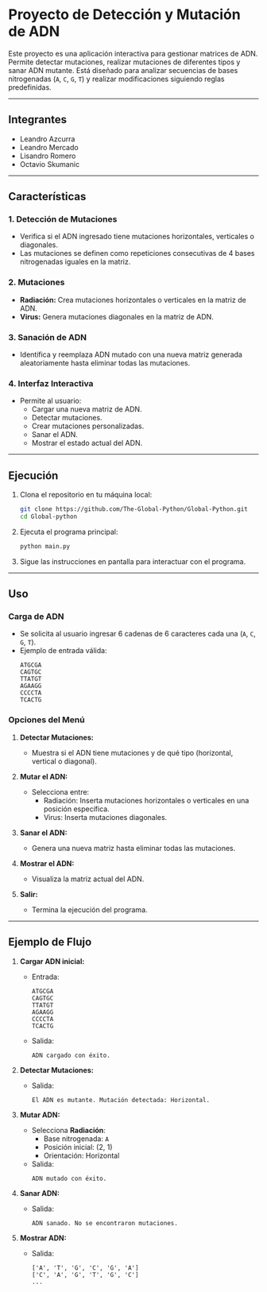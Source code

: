 # **Proyecto de Detección y Mutación de ADN**

Este proyecto es una aplicación interactiva para gestionar matrices de ADN. Permite detectar mutaciones, realizar mutaciones de diferentes tipos y sanar ADN mutante. Está diseñado para analizar secuencias de bases nitrogenadas (`A`, `C`, `G`, `T`) y realizar modificaciones siguiendo reglas predefinidas.

---

## **Integrantes**

- Leandro Azcurra
- Leandro Mercado
- Lisandro Romero
- Octavio Skumanic

---
## **Características**

### 1. **Detección de Mutaciones**
   - Verifica si el ADN ingresado tiene mutaciones horizontales, verticales o diagonales.
   - Las mutaciones se definen como repeticiones consecutivas de 4 bases nitrogenadas iguales en la matriz.

### 2. **Mutaciones**
   - **Radiación:** Crea mutaciones horizontales o verticales en la matriz de ADN.
   - **Virus:** Genera mutaciones diagonales en la matriz de ADN.

### 3. **Sanación de ADN**
   - Identifica y reemplaza ADN mutado con una nueva matriz generada aleatoriamente hasta eliminar todas las mutaciones.

### 4. **Interfaz Interactiva**
   - Permite al usuario:
     - Cargar una nueva matriz de ADN.
     - Detectar mutaciones.
     - Crear mutaciones personalizadas.
     - Sanar el ADN.
     - Mostrar el estado actual del ADN.

---

## **Ejecución**

1. Clona el repositorio en tu máquina local:
   ```bash
   git clone https://github.com/The-Global-Python/Global-Python.git
   cd Global-python
   ```

2. Ejecuta el programa principal:
   ```bash
   python main.py
   ```

3. Sigue las instrucciones en pantalla para interactuar con el programa.

---

## **Uso**

### Carga de ADN
- Se solicita al usuario ingresar 6 cadenas de 6 caracteres cada una (`A`, `C`, `G`, `T`).
- Ejemplo de entrada válida:
  ```
  ATGCGA
  CAGTGC
  TTATGT
  AGAAGG
  CCCCTA
  TCACTG
  ```

### Opciones del Menú
1. **Detectar Mutaciones:**
   - Muestra si el ADN tiene mutaciones y de qué tipo (horizontal, vertical o diagonal).

2. **Mutar el ADN:**
   - Selecciona entre:
     - Radiación: Inserta mutaciones horizontales o verticales en una posición específica.
     - Virus: Inserta mutaciones diagonales.

3. **Sanar el ADN:**
   - Genera una nueva matriz hasta eliminar todas las mutaciones.

4. **Mostrar el ADN:**
   - Visualiza la matriz actual del ADN.

5. **Salir:**
   - Termina la ejecución del programa.

---

## **Ejemplo de Flujo**

1. **Cargar ADN inicial:**
   - Entrada:
     ```
     ATGCGA
     CAGTGC
     TTATGT
     AGAAGG
     CCCCTA
     TCACTG
     ```
   - Salida:
     ```
     ADN cargado con éxito.
     ```

2. **Detectar Mutaciones:**
   - Salida:
     ```
     El ADN es mutante. Mutación detectada: Horizontal.
     ```

3. **Mutar ADN:**
   - Selecciona **Radiación**:
     - Base nitrogenada: `A`
     - Posición inicial: (2, 1)
     - Orientación: Horizontal
   - Salida:
     ```
     ADN mutado con éxito.
     ```

4. **Sanar ADN:**
   - Salida:
     ```
     ADN sanado. No se encontraron mutaciones.
     ```

5. **Mostrar ADN:**
   - Salida:
     ```
     ['A', 'T', 'G', 'C', 'G', 'A']
     ['C', 'A', 'G', 'T', 'G', 'C']
     ...
     ```


